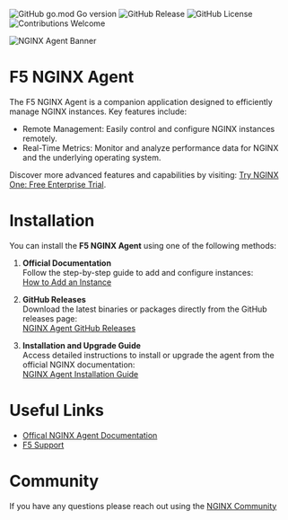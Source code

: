 ![GitHub go.mod Go version](https://img.shields.io/github/go-mod/go-version/nginx/agent)
![GitHub Release](https://img.shields.io/github/v/release/nginx/agent)
![GitHub License](https://img.shields.io/github/license/nginx/agent)
![Contributions Welcome](https://img.shields.io/badge/contributions-welcome-brightgreen.svg?style=flat)

![NGINX Agent Banner](docs/agent-banner.png "NGINX Agent Banner")

# F5 NGINX Agent 

The F5 NGINX Agent is a companion application designed to efficiently manage NGINX instances. Key features include: 

- Remote Management: Easily control and configure NGINX instances remotely.  
- Real-Time Metrics: Monitor and analyze performance data for NGINX and the underlying operating system.

Discover more advanced features and capabilities by visiting: [Try NGINX One: Free Enterprise Trial](https://www.f5.com/trials/nginx-one). 


# Installation

You can install the **F5 NGINX Agent** using one of the following methods:

1. **Official Documentation**  
   Follow the step-by-step guide to add and configure instances:  
   [How to Add an Instance](https://docs.nginx.com/nginx-one/how-to/nginx-configs/add-instance/)

2. **GitHub Releases**  
   Download the latest binaries or packages directly from the GitHub releases page:  
   [NGINX Agent GitHub Releases](https://github.com/nginx/agent/releases)  

3. **Installation and Upgrade Guide**  
   Access detailed instructions to install or upgrade the agent from the official NGINX documentation:  
   [NGINX Agent Installation Guide](https://docs.nginx.com/nginx-agent/installation-upgrade/)

# Useful Links
* [Offical NGINX Agent Documentation](https://docs.nginx.com/nginx-agent/)
* [F5 Support](https://my.f5.com/manage/s/)

# Community 
If you have any questions please reach out using the [NGINX Community](https://community.nginx.org/)
